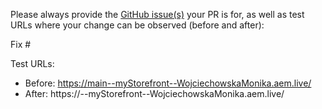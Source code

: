 Please always provide the [GitHub issue(s)](../issues) your PR is for, as well as test URLs where your change can be observed (before and after):

Fix #<gh-issue-id>

Test URLs:
- Before: https://main--myStorefront--WojciechowskaMonika.aem.live/
- After: https://<branch>--myStorefront--WojciechowskaMonika.aem.live/
